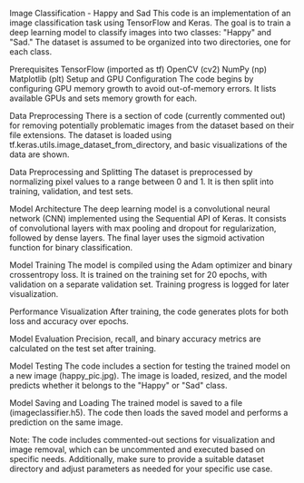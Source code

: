 Image Classification - Happy and Sad
This code is an implementation of an image classification task using TensorFlow and Keras. The goal is to train a deep learning model to classify images into two classes: "Happy" and "Sad." The dataset is assumed to be organized into two directories, one for each class.

Prerequisites
TensorFlow (imported as tf)
OpenCV (cv2)
NumPy (np)
Matplotlib (plt)
Setup and GPU Configuration
The code begins by configuring GPU memory growth to avoid out-of-memory errors. It lists available GPUs and sets memory growth for each.

Data Preprocessing
There is a section of code (currently commented out) for removing potentially problematic images from the dataset based on their file extensions. The dataset is loaded using tf.keras.utils.image_dataset_from_directory, and basic visualizations of the data are shown.

Data Preprocessing and Splitting
The dataset is preprocessed by normalizing pixel values to a range between 0 and 1. It is then split into training, validation, and test sets.

Model Architecture
The deep learning model is a convolutional neural network (CNN) implemented using the Sequential API of Keras. It consists of convolutional layers with max pooling and dropout for regularization, followed by dense layers. The final layer uses the sigmoid activation function for binary classification.

Model Training
The model is compiled using the Adam optimizer and binary crossentropy loss. It is trained on the training set for 20 epochs, with validation on a separate validation set. Training progress is logged for later visualization.

Performance Visualization
After training, the code generates plots for both loss and accuracy over epochs.

Model Evaluation
Precision, recall, and binary accuracy metrics are calculated on the test set after training.

Model Testing
The code includes a section for testing the trained model on a new image (happy_pic.jpg). The image is loaded, resized, and the model predicts whether it belongs to the "Happy" or "Sad" class.

Model Saving and Loading
The trained model is saved to a file (imageclassifier.h5). The code then loads the saved model and performs a prediction on the same image.

Note: The code includes commented-out sections for visualization and image removal, which can be uncommented and executed based on specific needs. Additionally, make sure to provide a suitable dataset directory and adjust parameters as needed for your specific use case.
